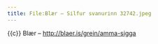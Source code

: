 ```yaml
---
title: File:Blær – Silfur svanurinn 32742.jpeg
---
```


{{c}} Blær – http://blaer.is/grein/amma-sigga